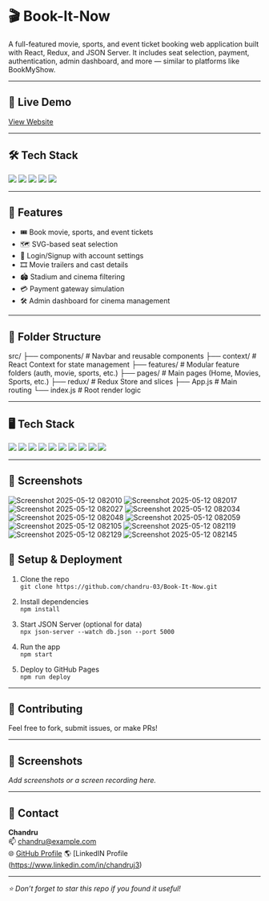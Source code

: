 # 🎬 Book-It-Now

A full-featured movie, sports, and event ticket booking web application built with React, Redux, and JSON Server. It includes seat selection, payment, authentication, admin dashboard, and more — similar to platforms like BookMyShow.

---

## 🔗 Live Demo

[View Website](https://chandru-03.github.io/Book-It-Now)

---

## 🛠 Tech Stack

<p align="left">
  <img src="https://img.shields.io/badge/React-20232A?style=for-the-badge&logo=react&logoColor=61DAFB" />
  <img src="https://img.shields.io/badge/Redux-593D88?style=for-the-badge&logo=redux&logoColor=white" />
  <img src="https://img.shields.io/badge/JavaScript-F7DF1E?style=for-the-badge&logo=javascript&logoColor=black" />
  <img src="https://img.shields.io/badge/Bootstrap-563D7C?style=for-the-badge&logo=bootstrap&logoColor=white" />
  <img src="https://img.shields.io/badge/JSON_Server-000000?style=for-the-badge&logo=json&logoColor=white" />
</p>

---

## 📌 Features

- 🎟 Book movie, sports, and event tickets
- 🗺 SVG-based seat selection
- 👤 Login/Signup with account settings
- 🎞 Movie trailers and cast details
- 🏟 Stadium and cinema filtering
- 💳 Payment gateway simulation
- 🛠 Admin dashboard for cinema management

---

## 📁 Folder Structure

src/
├── components/ # Navbar and reusable components
├── context/ # React Context for state management
├── features/ # Modular feature folders (auth, movie, sports, etc.)
├── pages/ # Main pages (Home, Movies, Sports, etc.)
├── redux/ # Redux Store and slices
├── App.js # Main routing
└── index.js # Root render logic


---

## 🖥️ Tech Stack

<p align="left"> <img src="https://img.shields.io/badge/React-19.0.0-61DAFB?style=for-the-badge&logo=react&logoColor=black" /> <img src="https://img.shields.io/badge/Redux-Toolkit-593D88?style=for-the-badge&logo=redux&logoColor=white" /> <img src="https://img.shields.io/badge/React_Router-7.4.0-CA4245?style=for-the-badge&logo=reactrouter&logoColor=white" /> <img src="https://img.shields.io/badge/JavaScript-ES6-F7DF1E?style=for-the-badge&logo=javascript&logoColor=black" /> <img src="https://img.shields.io/badge/Bootstrap-5.3.3-purple?style=for-the-badge&logo=bootstrap&logoColor=white" /> <img src="https://img.shields.io/badge/Axios-1.8.4-5A29E4?style=for-the-badge&logo=axios&logoColor=white" /> <img src="https://img.shields.io/badge/HTML2Canvas-1.4.1-28A745?style=for-the-badge&logo=canvas&logoColor=white" /> <img src="https://img.shields.io/badge/QRCode-1.5.4-2E7D32?style=for-the-badge&logo=qr-code&logoColor=white" /> <img src="https://img.shields.io/badge/JSON_Server-1.0.0_beta_3-black?style=for-the-badge&logo=json&logoColor=white" /> <img src="https://img.shields.io/badge/GitHub_Pages-Deployed-222222?style=for-the-badge&logo=github&logoColor=white" /> </p>

---
## 📸 Screenshots
![Screenshot 2025-05-12 082010](https://github.com/user-attachments/assets/1250e37c-2dba-4a9c-8146-19b40c6d37a9)
![Screenshot 2025-05-12 082017](https://github.com/user-attachments/assets/0e481ebd-a63c-4e60-a5de-ec1728863b80)
![Screenshot 2025-05-12 082027](https://github.com/user-attachments/assets/886e8818-6228-4113-9844-b89730a6e8fc)
![Screenshot 2025-05-12 082034](https://github.com/user-attachments/assets/2dce6aed-4b67-4336-b0b6-3439f8c46419)
![Screenshot 2025-05-12 082048](https://github.com/user-attachments/assets/80873795-e48d-4ab9-9f63-343c0feefabf)
![Screenshot 2025-05-12 082059](https://github.com/user-attachments/assets/16c41a59-91f1-44bc-bc82-6ba74f6b903f)
![Screenshot 2025-05-12 082105](https://github.com/user-attachments/assets/ba44ad5a-f2fd-4535-bbcd-62f534050a92)
![Screenshot 2025-05-12 082119](https://github.com/user-attachments/assets/3214dfed-9d64-4b4f-9bbf-7fb1227df9b3)
![Screenshot 2025-05-12 082129](https://github.com/user-attachments/assets/0341a0a0-7b9e-4b64-8eb4-64d9872cb374)
![Screenshot 2025-05-12 082145](https://github.com/user-attachments/assets/3ed287b8-f512-4ab6-a9d7-d13cb63dda10)


## 🚀 Setup & Deployment

1. Clone the repo  
   `git clone https://github.com/chandru-03/Book-It-Now.git`

2. Install dependencies  
   `npm install`

3. Start JSON Server (optional for data)  
   `npx json-server --watch db.json --port 5000`

4. Run the app  
   `npm start`

5. Deploy to GitHub Pages  
   `npm run deploy`

---

## 🙌 Contributing

Feel free to fork, submit issues, or make PRs!

---

## 📸 Screenshots

_Add screenshots or a screen recording here._

---

## 📧 Contact

**Chandru**  
📫 [chandru@example.com](mailto:chandru@example.com)  
🌐 [GitHub Profile](https://github.com/chandru-03)
🌎 [LinkedIN Profile (https://www.linkedin.com/in/chandruj3)

---

_⭐ Don’t forget to star this repo if you found it useful!_
